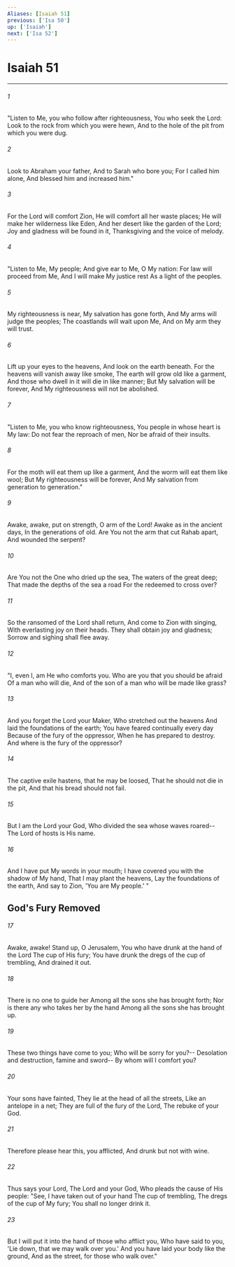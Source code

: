 ```yaml
---
Aliases: [Isaiah 51]
previous: ['Isa 50']
up: ['Isaiah']
next: ['Isa 52']
---
```

# Isaiah 51

***


###### 1 
"Listen to Me, you who follow after righteousness, You who seek the Lord: Look to the rock from which you were hewn, And to the hole of the pit from which you were dug. 

###### 2 
Look to Abraham your father, And to Sarah who bore you; For I called him alone, And blessed him and increased him." 

###### 3 
For the Lord will comfort Zion, He will comfort all her waste places; He will make her wilderness like Eden, And her desert like the garden of the Lord; Joy and gladness will be found in it, Thanksgiving and the voice of melody. 

###### 4 
"Listen to Me, My people; And give ear to Me, O My nation: For law will proceed from Me, And I will make My justice rest As a light of the peoples. 

###### 5 
My righteousness is near, My salvation has gone forth, And My arms will judge the peoples; The coastlands will wait upon Me, And on My arm they will trust. 

###### 6 
Lift up your eyes to the heavens, And look on the earth beneath. For the heavens will vanish away like smoke, The earth will grow old like a garment, And those who dwell in it will die in like manner; But My salvation will be forever, And My righteousness will not be abolished. 

###### 7 
"Listen to Me, you who know righteousness, You people in whose heart is My law: Do not fear the reproach of men, Nor be afraid of their insults. 

###### 8 
For the moth will eat them up like a garment, And the worm will eat them like wool; But My righteousness will be forever, And My salvation from generation to generation." 

###### 9 
Awake, awake, put on strength, O arm of the Lord! Awake as in the ancient days, In the generations of old. Are You not the arm that cut Rahab apart, And wounded the serpent? 

###### 10 
Are You not the One who dried up the sea, The waters of the great deep; That made the depths of the sea a road For the redeemed to cross over? 

###### 11 
So the ransomed of the Lord shall return, And come to Zion with singing, With everlasting joy on their heads. They shall obtain joy and gladness; Sorrow and sighing shall flee away. 

###### 12 
"I, even I, am He who comforts you. Who are you that you should be afraid Of a man who will die, And of the son of a man who will be made like grass? 

###### 13 
And you forget the Lord your Maker, Who stretched out the heavens And laid the foundations of the earth; You have feared continually every day Because of the fury of the oppressor, When he has prepared to destroy. And where is the fury of the oppressor? 

###### 14 
The captive exile hastens, that he may be loosed, That he should not die in the pit, And that his bread should not fail. 

###### 15 
But I am the Lord your God, Who divided the sea whose waves roared-- The Lord of hosts is His name. 

###### 16 
And I have put My words in your mouth; I have covered you with the shadow of My hand, That I may plant the heavens, Lay the foundations of the earth, And say to Zion, 'You are My people.' " 

## God's Fury Removed 

###### 17 
Awake, awake! Stand up, O Jerusalem, You who have drunk at the hand of the Lord The cup of His fury; You have drunk the dregs of the cup of trembling, And drained it out. 

###### 18 
There is no one to guide her Among all the sons she has brought forth; Nor is there any who takes her by the hand Among all the sons she has brought up. 

###### 19 
These two things have come to you; Who will be sorry for you?-- Desolation and destruction, famine and sword-- By whom will I comfort you? 

###### 20 
Your sons have fainted, They lie at the head of all the streets, Like an antelope in a net; They are full of the fury of the Lord, The rebuke of your God. 

###### 21 
Therefore please hear this, you afflicted, And drunk but not with wine. 

###### 22 
Thus says your Lord, The Lord and your God, Who pleads the cause of His people: "See, I have taken out of your hand The cup of trembling, The dregs of the cup of My fury; You shall no longer drink it. 

###### 23 
But I will put it into the hand of those who afflict you, Who have said to you, 'Lie down, that we may walk over you.' And you have laid your body like the ground, And as the street, for those who walk over."
